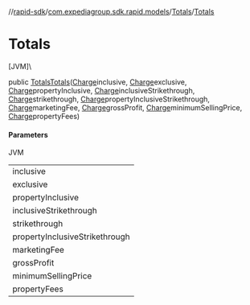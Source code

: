 //[rapid-sdk](../../../index.md)/[com.expediagroup.sdk.rapid.models](../index.md)/[Totals](index.md)/[Totals](-totals.md)

# Totals

[JVM]\

public [Totals](index.md)[Totals](-totals.md)([Charge](../-charge/index.md)inclusive, [Charge](../-charge/index.md)exclusive, [Charge](../-charge/index.md)propertyInclusive, [Charge](../-charge/index.md)inclusiveStrikethrough, [Charge](../-charge/index.md)strikethrough, [Charge](../-charge/index.md)propertyInclusiveStrikethrough, [Charge](../-charge/index.md)marketingFee, [Charge](../-charge/index.md)grossProfit, [Charge](../-charge/index.md)minimumSellingPrice, [Charge](../-charge/index.md)propertyFees)

#### Parameters

JVM

| |
|---|
| inclusive |
| exclusive |
| propertyInclusive |
| inclusiveStrikethrough |
| strikethrough |
| propertyInclusiveStrikethrough |
| marketingFee |
| grossProfit |
| minimumSellingPrice |
| propertyFees |
